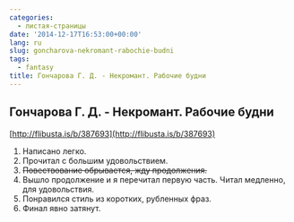 ```yaml
---
categories:
  - листая-страницы
date: '2014-12-17T16:53:00+00:00'
lang: ru
slug: goncharova-nekromant-rabochie-budni
tags:
  - fantasy
title: Гончарова Г. Д. - Некромант. Рабочие будни
---
```


## Гончарова Г. Д. - Некромант. Рабочие будни

[http://flibusta.is/b/387693](http://flibusta.is/b/387693)  

<!--more-->

1.  Написано легко. 
2.  Прочитал с большим удовольствием.
3.  ~~Повествование обрывается, жду продолжения.~~
4.  Вышло продолжение и я перечитал первую часть. Читал медленно, для удовольствия.
5.  Понравился стиль из коротких, рубленных фраз.
6.  Финал явно затянут.
